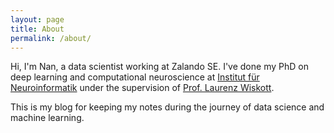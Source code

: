 ```yaml
---
layout: page
title: About
permalink: /about/
---
```

Hi, I'm Nan, a data scientist working at Zalando SE. I've done my PhD on deep learning and computational neuroscience at [Institut für Neuroinformatik](http://www.ini.rub.de/home) under the supervision of [Prof. Laurenz Wiskott](http://www.ini.rub.de/users/laurenz-wiskott). 

This is my blog for keeping my notes during the journey of data science and machine learning. 
